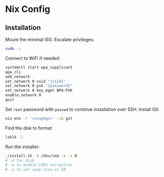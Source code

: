 # Nix Config

## Installation

Mount the minimal ISO. Escalate privileges:

```bash
sudo -i
```

Connect to WiFi if needed:

```bash
systemctl start wpa_supplicant
wpa_cli
add_network
set_network 0 ssid "{ssid}"
set_network 0 psk "{password}"
set_network 0 key_mgmt WPA-PSK
enable_network 0
quit
```

Set `root` password with `passwd` to continue installation over SSH. Install Git:

```bash
nix-env -f '<nixpkgs>' -iA git
```

Find the disk to format:

```bash
lsblk -l
```

Run the installer:

```bash
./install.sh -d /dev/sda -e -s 8
# -d for disk
# -e to enable LUKS encryption
# -s to set swap size in GB
```
